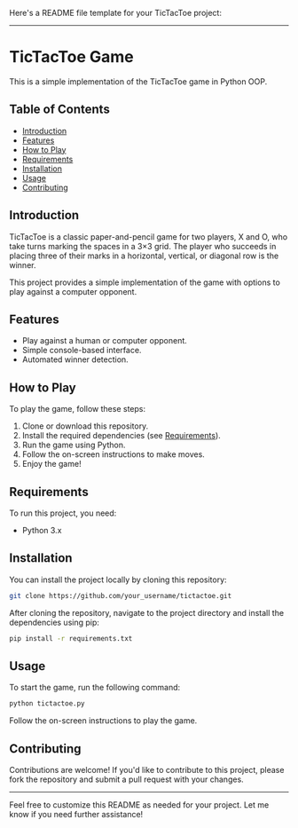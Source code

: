 Here's a README file template for your TicTacToe project:

---

# TicTacToe Game

This is a simple implementation of the TicTacToe game in Python OOP.

## Table of Contents

- [Introduction](#introduction)
- [Features](#features)
- [How to Play](#how-to-play)
- [Requirements](#requirements)
- [Installation](#installation)
- [Usage](#usage)
- [Contributing](#contributing)

## Introduction

TicTacToe is a classic paper-and-pencil game for two players, X and O, who take turns marking the spaces in a 3×3 grid. The player who succeeds in placing three of their marks in a horizontal, vertical, or diagonal row is the winner.

This project provides a simple implementation of the game with options to play against a computer opponent.

## Features

- Play against a human or computer opponent.
- Simple console-based interface.
- Automated winner detection.

## How to Play

To play the game, follow these steps:

1. Clone or download this repository.
2. Install the required dependencies (see [Requirements](#requirements)).
3. Run the game using Python.
4. Follow the on-screen instructions to make moves.
5. Enjoy the game!

## Requirements

To run this project, you need:

- Python 3.x

## Installation

You can install the project locally by cloning this repository:

```bash
git clone https://github.com/your_username/tictactoe.git
```

After cloning the repository, navigate to the project directory and install the dependencies using pip:

```bash
pip install -r requirements.txt
```

## Usage

To start the game, run the following command:

```bash
python tictactoe.py
```

Follow the on-screen instructions to play the game.

## Contributing

Contributions are welcome! If you'd like to contribute to this project, please fork the repository and submit a pull request with your changes.


---

Feel free to customize this README as needed for your project. Let me know if you need further assistance!
